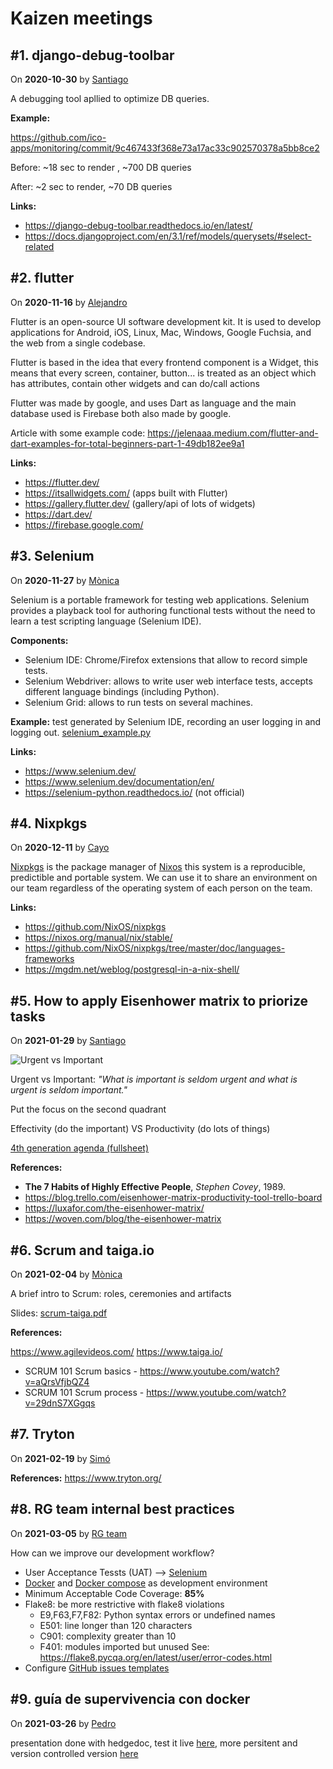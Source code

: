 # Kaizen meetings

## #1. django-debug-toolbar
On **2020-10-30** by [Santiago](https://github.com/slamora)

A debugging tool apllied to optimize DB queries.

**Example:**

<https://github.com/ico-apps/monitoring/commit/9c467433f368e73a17ac33c902570378a5bb8ce2>

Before: ~18 sec to render , ~700 DB queries

After: ~2 sec to render, ~70 DB queries

**Links:**
  - <https://django-debug-toolbar.readthedocs.io/en/latest/>
  - <https://docs.djangoproject.com/en/3.1/ref/models/querysets/#select-related>


## #2. flutter
On **2020-11-16** by [Alejandro](https://github.com/AlejandroRG31)

Flutter is an open-source UI software development kit. It is used to develop applications for Android, iOS, Linux, Mac, Windows, Google Fuchsia, and the web from a single codebase.

Flutter is based in the idea that every frontend component is a Widget, this means that every screen, container, button... is treated as an object which has attributes, contain other widgets and can do/call actions

Flutter was made by google, and uses Dart as language and the main database used is Firebase both also made by google.

Article with some example code: https://jelenaaa.medium.com/flutter-and-dart-examples-for-total-beginners-part-1-49db182ee9a1

**Links:**
- https://flutter.dev/
- https://itsallwidgets.com/  (apps built with Flutter)
- https://gallery.flutter.dev/  (gallery/api of lots of widgets)
- https://dart.dev/
- https://firebase.google.com/

## #3. Selenium
On **2020-11-27** by [Mònica](https://github.com/dunetna)

Selenium is a portable framework for testing web applications. Selenium provides a playback tool for authoring functional tests without the need to learn a test scripting language (Selenium IDE).

**Components:**
 * Selenium IDE: Chrome/Firefox extensions that allow to record simple tests.
 * Selenium Webdriver: allows to write user web interface tests, accepts different language bindings (including Python).
 * Selenium Grid: allows to run tests on several machines.

**Example:** test generated by Selenium IDE, recording an user logging in and logging out. [selenium_example.py](kaizen-meetings/selenium_example.py)

**Links:**
- https://www.selenium.dev/
- https://www.selenium.dev/documentation/en/
- https://selenium-python.readthedocs.io/ (not official)


## #4. Nixpkgs
On **2020-12-11** by [Cayo](https://github.com/cayop)

[Nixpkgs](https://github.com/NixOS/nixpkgs) is the package manager of [Nixos](https://nixos.org/) this system is a reproducible, predictible and portable system.
We can use it to share an environment on our team regardless of the operating system of each person on the team.

**Links:**
- https://github.com/NixOS/nixpkgs
- https://nixos.org/manual/nix/stable/
- https://github.com/NixOS/nixpkgs/tree/master/doc/languages-frameworks
- https://mgdm.net/weblog/postgresql-in-a-nix-shell/


## #5. How to apply Eisenhower matrix to priorize tasks
On **2021-01-29** by [Santiago](https://github.com/slamora)

![Urgent vs Important](kaizen-meetings/eisenhower-matrix.png "Eisenhower matrix")

Urgent vs Important: *"What is important is seldom urgent and what is urgent is seldom important."*

Put the focus on the second quadrant

Effectivity (do the important) VS Productivity (do lots of things)

[4th generation agenda (fullsheet)](kaizen-meetings/agenda-4ta-generacion.ods)

**References:**
- **The 7 Habits of Highly Effective People**, *Stephen Covey*, 1989.
- https://blog.trello.com/eisenhower-matrix-productivity-tool-trello-board
- https://luxafor.com/the-eisenhower-matrix/
- https://woven.com/blog/the-eisenhower-matrix


## #6. Scrum and taiga.io
On **2021-02-04** by [Mònica](https://github.com/dunetna)

A brief intro to Scrum: roles, ceremonies and artifacts

Slides: [scrum-taiga.pdf](kaizen-meetings/scrum-taiga.pdf)

**References:**

https://www.agilevideos.com/
https://www.taiga.io/
* SCRUM 101 Scrum basics - https://www.youtube.com/watch?v=aQrsVfjbQZ4
* SCRUM 101 Scrum process - https://www.youtube.com/watch?v=29dnS7XGgqs


## #7. Tryton
On **2021-02-19** by [Simó](https://github.com/sim6)

**References:**
https://www.tryton.org/

## #8. RG team internal best practices
On **2021-03-05** by [RG team](https://github.com/ribaguifi/)

How can we improve our development workflow?
- User Acceptance Tessts (UAT) --> [Selenium](https://www.selenium.dev/)
- [Docker](https://docs.docker.com/) and [Docker compose](https://docs.docker.com/compose/) as development environment
- Minimum Acceptable Code Coverage: **85%**
- Flake8: be more restrictive with flake8 violations
  - E9,F63,F7,F82: Python syntax errors or undefined names
  - E501: line longer than 120 characters
  - C901: complexity greater than 10
  - F401: modules imported but unused
  See: https://flake8.pycqa.org/en/latest/user/error-codes.html
- Configure [GitHub issues templates](https://docs.github.com/en/github/building-a-strong-community/configuring-issue-templates-for-your-repository)

## #9. guía de supervivencia con docker
On **2021-03-26** by [Pedro](https://gitlab.com/pedrolab/)

presentation done with hedgedoc, test it live [here](https://demo.hedgedoc.org/47AcQ2gDQZiY8h9NiKoDgw#), more persitent and version controlled version [here](./kaizen-meetings/9-guia-supervivencia-docker.md)
